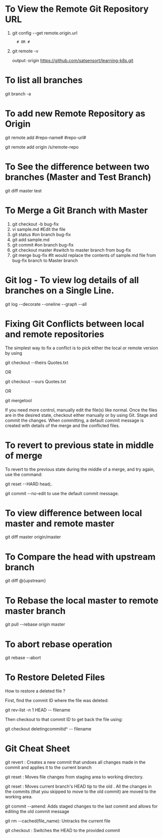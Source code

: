 # To View the Remote Git Repository URL 
1. git config --get remote.origin.url

         # OR #

2.  git remote -v

    output:
    origin  https://github.com/satsensort/learning-k8s.git

# To list all branches

git branch -a 

# To add new Remote Repository as Origin 

 git remote add #repo-name# #repo-url#

 git remote add origin /s/remote-repo

# To See the difference between two branches (Master and Test Branch)

 git diff master test

# To Merge a Git Branch with Master

1. git checkout -b bug-fix
2. vi sample.md #Edit the file 
3. git status #on branch bug-fix
4. git add sample.md 
5. git commit #on branch bug-fix
6. git checkout master #switch to master branch from bug-fix
7. git merge bug-fix #It would replace the contents of sample.md file from bug-fix branch to Master branch


# Git log - To view log details of all branches on a Single Line.

git log --decorate --oneline --graph --all

# Fixing Git Conflicts between local and remote repositories

The simplest way to fix a conflict is to pick either the local or remote version by using 
 
 git checkout --theirs Quotes.txt 
 
 OR
 
 git checkout --ours Quotes.txt
  
 OR 

 git mergetool

If you need more control, manually edit the file(s) like normal.
Once the files are in the desired state, checkout either manually or by using Git. Stage and commit the changes. When committing, a default commit message is created with details of the merge and the conflicted files.

# To revert to previous state in middle of merge
To revert to the previous state during the middle of a merge, and try again, use the command: 

git reset --HARD head;.

git commit --no-edit to use the default commit message.

# To view difference between local master and remote master

git diff master origin/master

# To Compare the head with upstream branch

git diff @{upstream} 

# To Rebase the local master to remote master branch 

git pull --rebase origin master

# To abort rebase operation

git rebase --abort

# To Restore Deleted Files

How to restore a deleted file ?

First, find the commit ID where the file was deleted: 

git rev-list -n 1 HEAD -- filename

Then checkout to that commit ID to get back the file using:

git checkout deletingcommitid^ -- filename

# Git Cheat Sheet 

git revert <commit>: Creates a new commit that undoes all changes made in the commit and applies it to the current branch

git reset <file>: Moves file changes from staging area to working directory.

git reset <commit>: Moves current branch's HEAD tip to the old <commit>. All the changes in the commits (that you skipped to move to the old commit) are moved to the working area.

git commit --amend: Adds staged changes to the last commit and allows for editing the old commit message

git rm --cached(file_name): Untracks the current file

git checkout <commit>: Switches the HEAD to the provided commit
